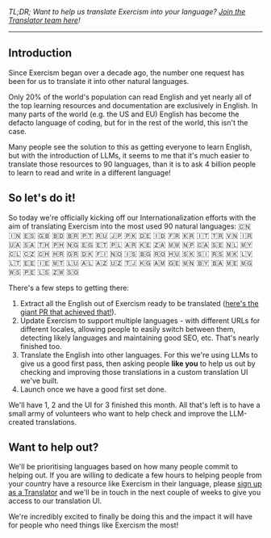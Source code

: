 _TL;DR; Want to help us translate Exercism into your language? [Join the Translator team here](https://exercism.org/localization/translator/new)!_

---

## Introduction

Since Exercism began over a decade ago, the number one request has been for us to translate it into other natural languages. 

Only 20% of the world's population can read English and yet nearly all of the top learning resources and documentation are exclusively in English. In many parts of the world (e.g. the US and EU) English has become the defacto language of coding, but for in the rest of the world, this isn't the case. 

Many people see the solution to this as getting everyone to learn English, but with the introduction of LLMs, it seems to me that it's much easier to translate those resources to 90 languages, than it is to ask 4 billion people to learn to read and write in a different language! 

## So let's do it!

So today we're officially kicking off our Internationalization efforts with the aim of translating Exercism into the most used 90 natural languages: 🇨🇳 🇮🇳 🇪🇸 🇬🇧 🇧🇩 🇧🇷 🇵🇹 🇷🇺 🇯🇵 🇵🇰 🇩🇪 🇮🇩 🇫🇷 🇰🇷 🇮🇹 🇹🇷 🇻🇳 🇮🇷 🇺🇦 🇸🇦 🇹🇭 🇵🇭 🇳🇬 🇪🇬 🇪🇹 🇵🇱 🇦🇷 🇰🇪 🇿🇦 🇲🇲 🇳🇵 🇨🇦 🇸🇪 🇳🇱 🇲🇾 🇨🇱 🇨🇿 🇨🇭 🇭🇷 🇬🇷 🇩🇰 🇫🇮 🇳🇴 🇮🇸 🇧🇬 🇷🇴 🇭🇺 🇸🇰 🇸🇮 🇷🇸 🇲🇰 🇱🇻 🇱🇹 🇪🇪 🇮🇪 🇲🇹 🇱🇺 🇦🇱 🇦🇿 🇺🇿 🇹🇯 🇰🇬 🇦🇲 🇬🇪 🇲🇳 🇧🇾 🇧🇦 🇲🇪 🇲🇬 🇼🇸 🇵🇪 🇱🇸 🇿🇼 🇸🇴

There's a few steps to getting there:
1. Extract all the English out of Exercism ready to be translated ([here's the giant PR that achieved that!](https://github.com/exercism/website/pull/8044)).
2. Update Exercism to support multiple languages - with different URLs for different locales, allowing people to easily switch between them, detecting likely languages and maintaining good SEO, etc. That's nearly finished too.
3. Translate the English into other languages. For this we're using LLMs to give us a good first pass, then asking people **like you** to help us out by checking and improving those translations in a custom translation UI we've built.
4. Launch once we have a good first set done.

We'll have 1, 2 and the UI for 3 finished this month. 
All that's left is to have a small army of volunteers who want to help check and improve the LLM-created translations.

## Want to help out?

We'll be prioritising languages based on how many people commit to helping out. If you are willing to dedicate a few hours to helping people from your country have a resource like Exercism in their language, please [sign up as a Translator](https://exercism.org/localization/translator/new) and we'll be in touch in the next couple of weeks to give you access to our translation UI.

We're incredibly excited to finally be doing this and the impact it will have for people who need things like Exercism the most!